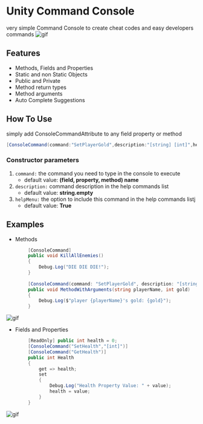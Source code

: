 # Unity Command Console
very simple Command Console to create cheat codes and easy developers commands
![gif](https://i.imgur.com/KRsCrnx.gif)
## Features
- Methods, Fields and Properties
- Static and non Static Objects
- Public and Private
- Method return types
- Method arguments
- Auto Complete Suggestions
## How To Use

simply add ConsoleCommandAttribute to any field property or method
```c#
[ConsoleCommand(command:"SetPlayerGold",description:"[string] [int]",helpMenu:true)]
```
### Constructor parameters
1. `command:` the command you need to type in the console to execute
    - default value: **(field, property, method) name**
2. `description:` command description in the help commands list
    - default value: **string.empty**
3. `helpMenu:` the option to include this command in the help commands listj
    - default value: **True**

## Examples
- Methods
```c#
        [ConsoleCommand]
        public void KillAllEnemies()
        {
            Debug.Log("DIE DIE DIE!");
        }
        
        [ConsoleCommand(command: "SetPlayerGold", description: "[string] [int]", helpMenu: true)]
        public void MethodWithArguments(string playerName, int gold)
        {
            Debug.Log($"player {playerName}'s gold: {gold}");
        }
```
![gif](https://i.imgur.com/T07V2Dx.gif)
- Fields and Properties
```c#
        [ReadOnly] public int health = 0;
        [ConsoleCommand("SetHealth","[int]")]
        [ConsoleCommand("GetHealth")]
        public int Health
        {
            get => health;
            set
            {
                Debug.Log("Health Property Value: " + value);
                health = value;
            }
        }
```
![gif](https://i.imgur.com/TDVH345.gif)
